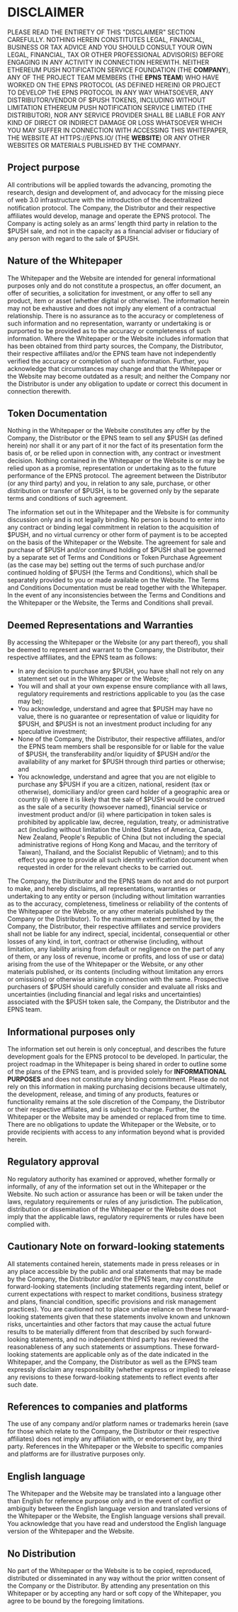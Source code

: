 # DISCLAIMER

PLEASE READ THE ENTIRETY OF THIS "DISCLAIMER" SECTION CAREFULLY. NOTHING HEREIN CONSTITUTES LEGAL, FINANCIAL, BUSINESS OR TAX ADVICE AND YOU SHOULD CONSULT YOUR OWN LEGAL, FINANCIAL, TAX OR OTHER PROFESSIONAL ADVISOR\(S\) BEFORE ENGAGING IN ANY ACTIVITY IN CONNECTION HEREWITH. NEITHER ETHEREUM PUSH NOTIFICATION SERVICE FOUNDATION \(THE **COMPANY**\), ANY OF THE PROJECT TEAM MEMBERS \(THE **EPNS TEAM**\) WHO HAVE WORKED ON THE EPNS PROTOCOL \(AS DEFINED HEREIN\) OR PROJECT TO DEVELOP THE EPNS PROTOCOL IN ANY WAY WHATSOEVER, ANY DISTRIBUTOR/VENDOR OF $PUSH TOKENS, INCLUDING WITHOUT LIMITATION ETHEREUM PUSH NOTIFICATION SERVICE LIMITED \(THE DISTRIBUTOR\), NOR ANY SERVICE PROVIDER SHALL BE LIABLE FOR ANY KIND OF DIRECT OR INDIRECT DAMAGE OR LOSS WHATSOEVER WHICH YOU MAY SUFFER IN CONNECTION WITH ACCESSING THIS WHITEPAPER, THE WEBSITE AT HTTPS://EPNS.IO/ \(THE **WEBSITE**\) OR ANY OTHER WEBSITES OR MATERIALS PUBLISHED BY THE COMPANY.

## Project purpose

All contributions will be applied towards the advancing, promoting the research, design and development of, and advocacy for the missing piece of web 3.0 infrastructure with the introduction of the decentralized notiﬁcation protocol. The Company, the Distributor and their respective affiliates would develop, manage and operate the EPNS protocol. The Company is acting solely as an arms’ length third party in relation to the $PUSH sale, and not in the capacity as a financial adviser or fiduciary of any person with regard to the sale of $PUSH.

## Nature of the Whitepaper

The Whitepaper and the Website are intended for general informational purposes only and do not constitute a prospectus, an offer document, an offer of securities, a solicitation for investment, or any offer to sell any product, item or asset \(whether digital or otherwise\). The information herein may not be exhaustive and does not imply any element of a contractual relationship. There is no assurance as to the accuracy or completeness of such information and no representation, warranty or undertaking is or purported to be provided as to the accuracy or completeness of such information. Where the Whitepaper or the Website includes information that has been obtained from third party sources, the Company, the Distributor, their respective affiliates and/or the EPNS team have not independently verified the accuracy or completion of such information. Further, you acknowledge that circumstances may change and that the Whitepaper or the Website may become outdated as a result; and neither the Company nor the Distributor is under any obligation to update or correct this document in connection therewith.

## **Token Documentation**

Nothing in the Whitepaper or the Website constitutes any offer by the Company, the Distributor or the EPNS team to sell any $PUSH \(as defined herein\) nor shall it or any part of it nor the fact of its presentation form the basis of, or be relied upon in connection with, any contract or investment decision. Nothing contained in the Whitepaper or the Website is or may be relied upon as a promise, representation or undertaking as to the future performance of the EPNS protocol. The agreement between the Distributor \(or any third party\) and you, in relation to any sale, purchase, or other distribution or transfer of $PUSH, is to be governed only by the separate terms and conditions of such agreement.

The information set out in the Whitepaper and the Website is for community discussion only and is not legally binding. No person is bound to enter into any contract or binding legal commitment in relation to the acquisition of $PUSH, and no virtual currency or other form of payment is to be accepted on the basis of the Whitepaper or the Website. The agreement for sale and purchase of $PUSH and/or continued holding of $PUSH shall be governed by a separate set of Terms and Conditions or Token Purchase Agreement \(as the case may be\) setting out the terms of such purchase and/or continued holding of $PUSH \(the Terms and Conditions\), which shall be separately provided to you or made available on the Website. The Terms and Conditions Documentation must be read together with the Whitepaper. In the event of any inconsistencies between the Terms and Conditions and the Whitepaper or the Website, the Terms and Conditions shall prevail.

## **Deemed Representations and Warranties**

By accessing the Whitepaper or the Website \(or any part thereof\), you shall be deemed to represent and warrant to the Company, the Distributor, their respective affiliates, and the EPNS team as follows:

* In any decision to purchase any $PUSH, you have shall not rely on any statement set out in the Whitepaper or the Website;
* You will and shall at your own expense ensure compliance with all laws, regulatory requirements and restrictions applicable to you \(as the case may be\);
* You acknowledge, understand and agree that $PUSH may have no value, there is no guarantee or representation of value or liquidity for $PUSH, and $PUSH is not an investment product including for any speculative investment;
* None of the Company, the Distributor, their respective affiliates, and/or the EPNS team members shall be responsible for or liable for the value of $PUSH, the transferability and/or liquidity of $PUSH and/or the availability of any market for $PUSH through third parties or otherwise; and
* You acknowledge, understand and agree that you are not eligible to purchase any $PUSH if you are a citizen, national, resident \(tax or otherwise\), domiciliary and/or green card holder of a geographic area or country \(i\) where it is likely that the sale of $PUSH would be construed as the sale of a security \(howsoever named\), financial service or investment product and/or \(ii\) where participation in token sales is prohibited by applicable law, decree, regulation, treaty, or administrative act \(including without limitation the United States of America, Canada, New Zealand, People's Republic of China \(but not including the special administrative regions of Hong Kong and Macau, and the territory of Taiwan\), Thailand, and the Socialist Republic of Vietnam\); and to this effect you agree to provide all such identity verification document when requested in order for the relevant checks to be carried out.

The Company, the Distributor and the EPNS team do not and do not purport to make, and hereby disclaims, all representations, warranties or undertaking to any entity or person \(including without limitation warranties as to the accuracy, completeness, timeliness or reliability of the contents of the Whitepaper or the Website, or any other materials published by the Company or the Distributor\). To the maximum extent permitted by law, the Company, the Distributor, their respective affiliates and service providers shall not be liable for any indirect, special, incidental, consequential or other losses of any kind, in tort, contract or otherwise \(including, without limitation, any liability arising from default or negligence on the part of any of them, or any loss of revenue, income or profits, and loss of use or data\) arising from the use of the Whitepaper or the Website, or any other materials published, or its contents \(including without limitation any errors or omissions\) or otherwise arising in connection with the same. Prospective purchasers of $PUSH should carefully consider and evaluate all risks and uncertainties \(including financial and legal risks and uncertainties\) associated with the $PUSH token sale, the Company, the Distributor and the EPNS team.

## Informational purposes only

The information set out herein is only conceptual, and describes the future development goals for the EPNS protocol to be developed. In particular, the project roadmap in the Whitepaper is being shared in order to outline some of the plans of the EPNS team, and is provided solely for **INFORMATIONAL PURPOSES** and does not constitute any binding commitment. Please do not rely on this information in making purchasing decisions because ultimately, the development, release, and timing of any products, features or functionality remains at the sole discretion of the Company, the Distributor or their respective affiliates, and is subject to change. Further, the Whitepaper or the Website may be amended or replaced from time to time. There are no obligations to update the Whitepaper or the Website, or to provide recipients with access to any information beyond what is provided herein.

## Regulatory approval

No regulatory authority has examined or approved, whether formally or informally, of any of the information set out in the Whitepaper or the Website. No such action or assurance has been or will be taken under the laws, regulatory requirements or rules of any jurisdiction. The publication, distribution or dissemination of the Whitepaper or the Website does not imply that the applicable laws, regulatory requirements or rules have been complied with.

## Cautionary Note on forward-looking statements

All statements contained herein, statements made in press releases or in any place accessible by the public and oral statements that may be made by the Company, the Distributor and/or the EPNS team, may constitute forward-looking statements \(including statements regarding intent, belief or current expectations with respect to market conditions, business strategy and plans, financial condition, specific provisions and risk management practices\). You are cautioned not to place undue reliance on these forward-looking statements given that these statements involve known and unknown risks, uncertainties and other factors that may cause the actual future results to be materially different from that described by such forward-looking statements, and no independent third party has reviewed the reasonableness of any such statements or assumptions. These forward-looking statements are applicable only as of the date indicated in the Whitepaper, and the Company, the Distributor as well as the EPNS team expressly disclaim any responsibility \(whether express or implied\) to release any revisions to these forward-looking statements to reflect events after such date.

## References to companies and platforms

The use of any company and/or platform names or trademarks herein \(save for those which relate to the Company, the Distributor or their respective affiliates\) does not imply any affiliation with, or endorsement by, any third party. References in the Whitepaper or the Website to specific companies and platforms are for illustrative purposes only.

## English language

The Whitepaper and the Website may be translated into a language other than English for reference purpose only and in the event of conflict or ambiguity between the English language version and translated versions of the Whitepaper or the Website, the English language versions shall prevail. You acknowledge that you have read and understood the English language version of the Whitepaper and the Website.

## No Distribution

No part of the Whitepaper or the Website is to be copied, reproduced, distributed or disseminated in any way without the prior written consent of the Company or the Distributor. By attending any presentation on this Whitepaper or by accepting any hard or soft copy of the Whitepaper, you agree to be bound by the foregoing limitations.

